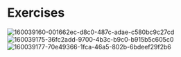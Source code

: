 # Exercises
![160039160-001662ec-d8c0-487c-adae-c580bc9c27cd](https://user-images.githubusercontent.com/74465348/235140712-62a4ffd5-89bb-4550-b36b-239ae68b5046.png)
![160039175-36fc2add-9700-4b3c-b9c0-b915b5c605c0](https://user-images.githubusercontent.com/74465348/235140718-e9afd31a-3d94-402f-97ec-8de4555adc37.png)
![160039177-70e49366-1fca-46a5-802b-6bdeef29f2b6](https://user-images.githubusercontent.com/74465348/235140726-aa97c681-1bf3-484d-b226-43fc9ed34621.png)
